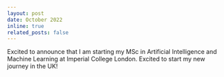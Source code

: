 ```yaml
---
layout: post
date: October 2022
inline: true
related_posts: false
---
```


Excited to announce that I am starting my MSc in Artificial Intelligence and Machine Learning at Imperial College London. Excited to start my new journey in the UK!